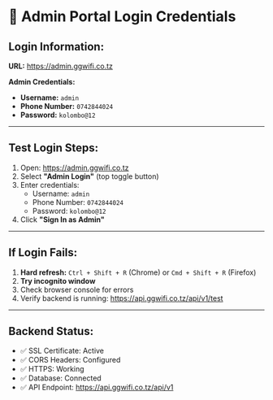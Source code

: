 # 🔐 Admin Portal Login Credentials

## Login Information:

**URL:** https://admin.ggwifi.co.tz

**Admin Credentials:**
- **Username:** `admin`
- **Phone Number:** `0742844024`
- **Password:** `kolombo@12`

---

## Test Login Steps:

1. Open: https://admin.ggwifi.co.tz
2. Select **"Admin Login"** (top toggle button)
3. Enter credentials:
   - Username: `admin`
   - Phone Number: `0742844024`
   - Password: `kolombo@12`
4. Click **"Sign In as Admin"**

---

## If Login Fails:

1. **Hard refresh:** `Ctrl + Shift + R` (Chrome) or `Cmd + Shift + R` (Firefox)
2. **Try incognito window**
3. Check browser console for errors
4. Verify backend is running: https://api.ggwifi.co.tz/api/v1/test

---

## Backend Status:

- ✅ SSL Certificate: Active
- ✅ CORS Headers: Configured
- ✅ HTTPS: Working
- ✅ Database: Connected
- ✅ API Endpoint: https://api.ggwifi.co.tz/api/v1



